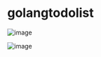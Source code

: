 # golangtodolist

![image](https://user-images.githubusercontent.com/29608545/183827475-7dd1ba4c-3fae-491a-9aef-ce73d4eec137.png)

![image](https://user-images.githubusercontent.com/29608545/183827507-b462fe33-a75f-4b5e-87ce-a3295200664f.png)
